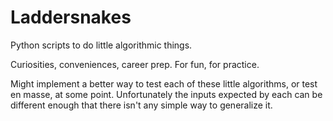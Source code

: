 # Laddersnakes
Python scripts to do little algorithmic things.

Curiosities, conveniences, career prep. For fun, for practice.

Might implement a better way to test each of these little algorithms, or test en masse, at some point.
Unfortunately the inputs expected by each can be different enough that there isn't any simple way to generalize it.
